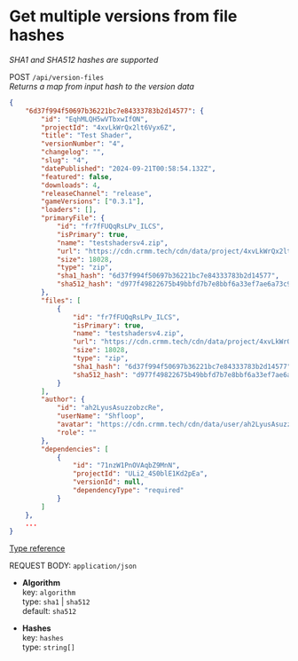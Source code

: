 # Get multiple versions from file hashes
_SHA1 and SHA512 hashes are supported_

POST `/api/version-files` \
_Returns a map from input hash to the version data_

```json
{
    "6d37f994f50697b36221bc7e84333783b2d14577": {
        "id": "EqhMLQH5wVTbxwIfON",
        "projectId": "4xvLkWrQx2lt6Vyx6Z",
        "title": "Test Shader",
        "versionNumber": "4",
        "changelog": "",
        "slug": "4",
        "datePublished": "2024-09-21T00:58:54.132Z",
        "featured": false,
        "downloads": 4,
        "releaseChannel": "release",
        "gameVersions": ["0.3.1"],
        "loaders": [],
        "primaryFile": {
            "id": "fr7fFUQqRsLPv_ILCS",
            "isPrimary": true,
            "name": "testshadersv4.zip",
            "url": "https://cdn.crmm.tech/cdn/data/project/4xvLkWrQx2lt6Vyx6Z/version/EqhMLQH5wVTbxwIfON/testshadersv4.zip",
            "size": 18028,
            "type": "zip",
            "sha1_hash": "6d37f994f50697b36221bc7e84333783b2d14577",
            "sha512_hash": "d977f49822675b49bbfd7b7e8bbf6a33ef7ae6a73c970ce7335990af6a91860b9776e735df44f002350d32e5f550418278bf317a7f1d2f3ab39516b63a344eae"
        },
        "files": [
            {
                "id": "fr7fFUQqRsLPv_ILCS",
                "isPrimary": true,
                "name": "testshadersv4.zip",
                "url": "https://cdn.crmm.tech/cdn/data/project/4xvLkWrQx2lt6Vyx6Z/version/EqhMLQH5wVTbxwIfON/testshadersv4.zip",
                "size": 18028,
                "type": "zip",
                "sha1_hash": "6d37f994f50697b36221bc7e84333783b2d14577",
                "sha512_hash": "d977f49822675b49bbfd7b7e8bbf6a33ef7ae6a73c970ce7335990af6a91860b9776e735df44f002350d32e5f550418278bf317a7f1d2f3ab39516b63a344eae"
            }
        ],
        "author": {
            "id": "ah2LyusAsuzzobzcRe",
            "userName": "Shfloop",
            "avatar": "https://cdn.crmm.tech/cdn/data/user/ah2LyusAsuzzobzcRe/repqJiI8XfwnHGnMSa_128.jpeg",
            "role": ""
        },
        "dependencies": [
            {
                "id": "71nzW1PnOVAqbZ9MnN",
                "projectId": "ULi2_4S0blE1Kd2pEa",
                "versionId": null,
                "dependencyType": "required"
            }
        ]
    },
    ...
}
```
[Type reference](/packages/utils/src/types/api/index.ts#L122)

REQUEST BODY: `application/json`

- **Algorithm** \
    key: `algorithm` \
    type: `sha1` | `sha512` \
    default: `sha512`

- **Hashes** \
    key: `hashes` \
    type: `string[]`
